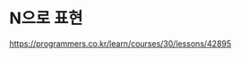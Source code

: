 N으로 표현
====================================

https://programmers.co.kr/learn/courses/30/lessons/42895